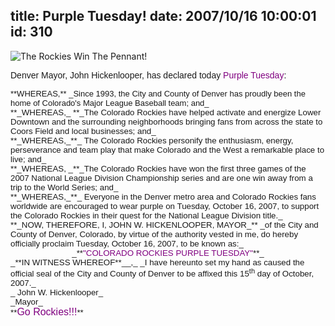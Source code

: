 title: Purple Tuesday!
date: 2007/10/16 10:00:01
id: 310
---
![The Rockies Win The Pennant!](/journal_images/DSC01776-journal.jpg)

<font face="Arial">Denver Mayor, John Hickenlooper, has declared today <font color="#800080">Purple Tuesday</font>:</font>

<div style="FONT-SIZE: 10pt; FONT-FAMILY: Arial" align="left"><font face="Arial"><font size="2">**WHEREAS,** _Since 1993, the City and County of Denver has proudly been the home of Colorado's Major League Baseball team; and_</font></font></div>

<div style="FONT-SIZE: 10pt; FONT-FAMILY: Arial" align="left">**_WHEREAS,_ **_The Colorado Rockies have helped activate and energize Lower Downtown and the surrounding neighborhoods bringing fans from across the state to Coors Field and local businesses; and_</div>

<div style="FONT-SIZE: 10pt; FONT-FAMILY: Arial" align="left">**_WHEREAS,_**_ The Colorado Rockies personify the enthusiasm, energy, perseverance and team play that make Colorado and the West a remarkable place to live; and_</div>

<div style="FONT-SIZE: 10pt; FONT-FAMILY: Arial" align="left">**_WHEREAS, _**_The Colorado Rockies have won the first three games of the 2007 National League Division Championship series and are one win away from a trip to the World Series; and_</div>

<div style="FONT-SIZE: 10pt; FONT-FAMILY: Arial" align="left">**_WHEREAS,_**_ Everyone in the Denver metro area and Colorado Rockies fans worldwide are encouraged to wear purple on Tuesday, October 16, 2007, to support the Colorado Rockies in their quest for the National League Division title._</div>

<div style="FONT-SIZE: 10pt; FONT-FAMILY: Arial" align="left">**_NOW, THEREFORE, I, JOHN W. HICKENLOOPER, MAYOR_** _of the City and County of Denver, Colorado, by virtue of the authority vested in me, do hereby officially proclaim Tuesday, October 16, 2007, to be known as:_</div>

<div style="FONT-SIZE: 10pt; FONT-FAMILY: Arial" align="center">_**<font color="#800080">"COLORADO ROCKIES PURPLE TUESDAY"</font>**_</div>

<div style="FONT-SIZE: 10pt; FONT-FAMILY: Arial" align="left">_**IN WITNESS WHEREOF**__,_ _I have hereunto set my hand as caused the official seal of the City and County of Denver to be affixed this 15<sup>th</sup> day of October, 2007._</div>

<div style="FONT-SIZE: 10pt; FONT-FAMILY: Arial" align="left">_  
John W. Hickenlooper_</div>

<div style="FONT-SIZE: 10pt; FONT-FAMILY: Arial" align="left">_Mayor_</div>

<div style="FONT-SIZE: 10pt; FONT-FAMILY: Arial" align="left">**<font color="#800080" size="3">Go Rockies!!!</font>**</div>